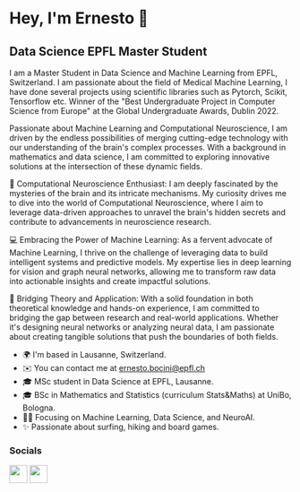 Hey, I'm Ernesto 👋 
===============================
Data Science EPFL Master Student
-----------------------------------------------------

I am a Master Student in Data Science and Machine Learning from EPFL, Switzerland. I am passionate about the field of Medical Machine Learning, I have done several projects using scientific libraries such as Pytorch, Scikit, Tensorflow etc. Winner of the "Best Undergraduate Project in Computer Science from Europe" at the Global Undergraduate Awards, Dublin 2022.

Passionate about Machine Learning and Computational Neuroscience, I am driven by the endless possibilities of merging cutting-edge technology with our understanding of the brain's complex processes. With a background in mathematics and data science, I am committed to exploring innovative solutions at the intersection of these dynamic fields.

🧠 Computational Neuroscience Enthusiast:
I am deeply fascinated by the mysteries of the brain and its intricate mechanisms. My curiosity drives me to dive into the world of Computational Neuroscience, where I aim to leverage data-driven approaches to unravel the brain's hidden secrets and contribute to advancements in neuroscience research.

💻 Embracing the Power of Machine Learning:
As a fervent advocate of Machine Learning, I thrive on the challenge of leveraging data to build intelligent systems and predictive models. My expertise lies in deep learning for vision and graph neural networks, allowing me to transform raw data into actionable insights and create impactful solutions.

🚀 Bridging Theory and Application:
With a solid foundation in both theoretical knowledge and hands-on experience, I am committed to bridging the gap between research and real-world applications. Whether it's designing neural networks or analyzing neural data, I am passionate about creating tangible solutions that push the boundaries of both fields.

* 🌍  I'm based in Lausanne, Switzerland. 
* ✉️  You can contact me at [ernesto.bocini@epfl.ch](mailto:ernesto.bocini@epfl.ch)
* 🎓 MSc student in Data Science at EPFL, Lausanne.
* 🎓 BSc in Mathematics and Statistics (curriculum Stats&Maths) at UniBo, Bologna.
* 👨‍💻 Focusing on Machine Learning, Data Science, and NeuroAI.
* ✨ Passionate about surfing, hiking and board games.


### Socials

<p align="left"> <a href="https://github.com/ernestoBocini" target="_blank" rel="noreferrer"><img src="https://raw.githubusercontent.com/danielcranney/readme-generator/main/public/icons/socials/github.svg" width="32" height="32" /></a> 
<a href="https://www.linkedin.com/in/ernesto-bocini-28b81a224/" target="_blank" rel="noreferrer"><img src="https://raw.githubusercontent.com/danielcranney/readme-generator/main/public/icons/socials/linkedin.svg" width="32" height="32" /></a></p>

